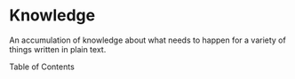 # Knowledge
An accumulation of knowledge about what needs to happen for a variety of things written in plain text.

Table of Contents
  
